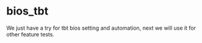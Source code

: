 # bios_tbt
We just have a try for tbt bios setting and automation, next we will use it for other feature tests.
